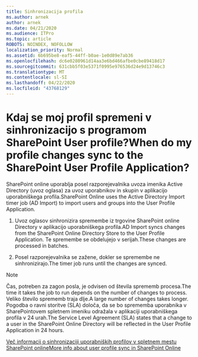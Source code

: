 ```yaml
---
title: Sinhronizacija profila
ms.author: arnek
author: arnek
ms.date: 04/21/2020
ms.audience: ITPro
ms.topic: article
ROBOTS: NOINDEX, NOFOLLOW
localization_priority: Normal
ms.assetid: 6b695be8-eaf5-44ff-b0ae-1e0d89e7ab36
ms.openlocfilehash: dc6e0280961d14aa3e6bd466afbe0cbe89418d17
ms.sourcegitcommit: 631cbb5f03e5371f0995e976536d24e9d13746c3
ms.translationtype: MT
ms.contentlocale: sl-SI
ms.lasthandoff: 04/22/2020
ms.locfileid: "43768129"
---
```

# <a name="when-do-my-profile-changes-sync-to-the-sharepoint-user-profile-application"></a><span data-ttu-id="1850f-102">Kdaj se moj profil spremeni v sinhronizacijo s programom SharePoint User profile?</span><span class="sxs-lookup"><span data-stu-id="1850f-102">When do my profile changes sync to the SharePoint User Profile Application?</span></span>

<span data-ttu-id="1850f-103">SharePoint online uporablja posel razporejevalnika uvoza imenika Active Directory (uvoz oglasa) za uvoz uporabnikov in skupin v aplikacijo uporabniškega profila.</span><span class="sxs-lookup"><span data-stu-id="1850f-103">SharePoint Online uses the Active Directory Import timer job (AD Import) to import users and groups into the User Profile Application.</span></span> 
  
1. <span data-ttu-id="1850f-104">Uvoz oglasov sinhronizira spremembe iz trgovine SharePoint online Directory v aplikacijo uporabniškega profila.</span><span class="sxs-lookup"><span data-stu-id="1850f-104">AD Import syncs changes from the SharePoint Online Directory Store to the User Profile Application.</span></span> <span data-ttu-id="1850f-105">Te spremembe se obdelujejo v serijah.</span><span class="sxs-lookup"><span data-stu-id="1850f-105">These changes are processed in batches.</span></span>
    
2. <span data-ttu-id="1850f-106">Posel razporejevalnika se zažene, dokler se spremembe ne sinhronizirajo.</span><span class="sxs-lookup"><span data-stu-id="1850f-106">The timer job runs until the changes are synced.</span></span>
    
> [!NOTE]
> <span data-ttu-id="1850f-107">Čas, potreben za zagon posla, je odvisen od števila sprememb procesa.</span><span class="sxs-lookup"><span data-stu-id="1850f-107">The time it takes the job to run depends on the number of changes to process.</span></span> <span data-ttu-id="1850f-108">Veliko število sprememb traja dlje.</span><span class="sxs-lookup"><span data-stu-id="1850f-108">A large number of changes takes longer.</span></span> <span data-ttu-id="1850f-109">Pogodba o ravni storitve (SLA) določa, da se bo sprememba uporabnika v SharePointovem spletnem imeniku odražala v aplikaciji uporabniškega profila v 24 urah.</span><span class="sxs-lookup"><span data-stu-id="1850f-109">The Service Level Agreement (SLA) states that a change to a user in the SharePoint Online Directory will be reflected in the User Profile Application in 24 hours.</span></span> 
  
[<span data-ttu-id="1850f-110">Več informacij o sinhronizaciji uporabniških profilov v spletnem mestu SharePoint online</span><span class="sxs-lookup"><span data-stu-id="1850f-110">More info about user profile sync in SharePoint Online</span></span>](https://go.microsoft.com/fwlink/?linkid=875671)
  

